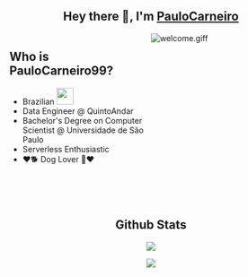 <h2 align="center"> <b>Hey there 👋, I'm <a href="https://github.com/PauloCarneiro99/">PauloCarneiro</a> </b> </h2>

<div style="height: 300px;">
    <div style="width: 50%; height: 100%;float:right;">
        <img alt="welcome.giff" src="https://media.giphy.com/media/XD9o33QG9BoMis7iM4/giphy.gif" />
    </div>
    <div style="width: 50%;height: 100%; float:left;"> 
        <h2> Who is PauloCarneiro99? </h2>
        <ul>
            <li> Brazilian <img height=30px src="https://images.emojiterra.com/openmoji/v12.2/512px/1f1e7-1f1f7.png"></li>
            <li> Data Engineer @ QuintoAndar </li>
            <li> Bachelor's Degree on Computer Scientist @ Universidade de São Paulo</li>
            <li> Serverless Enthusiastic </li>
            <li> ❤️🐕 Dog Lover 🐶❤️</li>
        </ul>
    </div>
</div>

<div style="width: 100%;">
    <div><h2 align="center"><b>Github Stats</b> </h2></div>
    <p align="center">
        <a href="https://github.com/PauloCarneiro99/github-readme-stats"> 
            <img src="https://github-readme-stats.vercel.app/api?username=PauloCarneiro99&&show_icons=true&theme=radical"/>
        </a>
    </p>
    <p align="center">
        <a href="https://github.com/anuraghazra/github-readme-stats">
            <img  src="https://github-readme-stats.anuraghazra1.vercel.app/api/top-langs/?username=PauloCarneiro99&layout=compact&theme=radical" />
        </a>
    </p>
</div>
